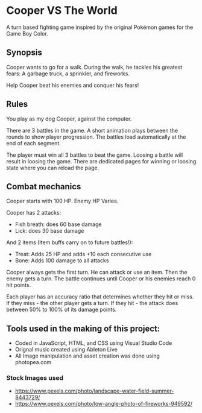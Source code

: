 # Cooper VS The World
A turn based fighting game inspired by the original Pokémon games for the Game Boy Color.

## Synopsis 
Cooper wants to go for a walk.
During the walk, he tackles his greatest fears:
A garbage truck, a sprinkler, and fireworks.

Help Cooper beat his enemies and conquer his fears!

## Rules
You play as my dog Cooper, against the computer.

There are 3 battles in the game.
A short animation plays between the rounds to show player progression.
The battles load automatically at the end of each segment.

The player must win all 3 battles to beat the game.
Loosing a battle will result in loosing the game.
There are dedicated pages for winning or loosing state where you can reload the page. 

## Combat mechanics
Cooper starts with 100 HP.
Enemy HP Varies.

Cooper has 2 attacks: 
- Fish breath: does 60 base damage
- Lick: does 30 base damage

 And 2 items (Item buffs carry on to future battles!):
- Treat: Adds 25 HP and adds +10 each consecutive use
- Bone: Adds 100 damage to all attacks 

Cooper always gets the first turn. He can attack or use an item.
Then the enemy gets a turn.
The battle continues until Cooper or his enemies reach 0 hit points.

Each player has an accuracy ratio that determines whether they hit or miss.
If they miss - the other player gets a turn.
If they hit - the attack does between 50% to 100% of its damage points.

## Tools used in the making of this project:
- Coded in JavaScript, HTML, and CSS using Visual Studio Code
- Orignal music created using Ableton Live
- All Image manipulation and asset creation was done using photopea.com

###  Stock Images used
- https://www.pexels.com/photo/landscape-water-field-summer-8443729/
- https://www.pexels.com/photo/low-angle-photo-of-fireworks-949592/